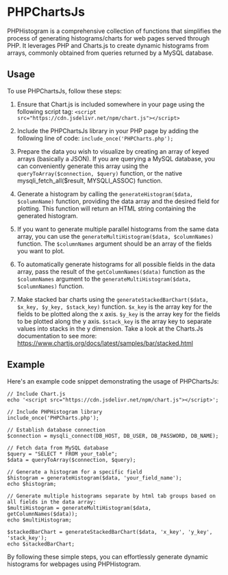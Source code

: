 # PHPChartsJs
PHPHistogram is a comprehensive collection of functions that simplifies the process of generating histograms/charts for web pages served through PHP. It leverages PHP and Charts.js to create dynamic histograms from arrays, commonly obtained from queries returned by a MySQL database.

## Usage
To use PHPChartsJs, follow these steps:

1) Ensure that Chart.js is included somewhere in your page using the following script tag:
`<script src="https://cdn.jsdelivr.net/npm/chart.js"></script>`
2) Include the PHPChartsJs library in your PHP page by adding the following line of code:
`include_once('PHPCharts.php');`
3) Prepare the data you wish to visualize by creating an array of keyed arrays (basically a JSON). If you are querying a MySQL database, you can conveniently generate this array using the `queryToArray($connection, $query)` function, or the native mysqli_fetch_all($result, MYSQLI_ASSOC) function.

4) Generate a histogram by calling the `generateHistogram($data, $columnName)` function, providing the data array and the desired field for plotting. This function will return an HTML string containing the generated histogram.

5) If you want to generate multiple parallel histograms from the same data array, you can use the `generateMultiHistogram($data, $columnNames)` function. The `$columnNames` argument should be an array of the fields you want to plot.

6) To automatically generate histograms for all possible fields in the data array, pass the result of the `getColumnNames($data)` function as the `$columnNames` argument to the `generateMultiHistogram($data, $columnNames)` function.

7) Make stacked bar charts using the `generateStackedBarChart($data, $x_key, $y_key, $stack_key)` function. `$x_key` is the array key for the fields to be plotted along the x axis. `$y_key` is the array key for the fields to be plotted along the y axis. `$stack_key` is the array key to separate values into stacks in the y dimension. Take a look at the Charts.Js documentation to see more: https://www.chartjs.org/docs/latest/samples/bar/stacked.html

## Example
Here's an example code snippet demonstrating the usage of PHPChartsJs:

```
// Include Chart.js
echo '<script src="https://cdn.jsdelivr.net/npm/chart.js"></script>';

// Include PHPHistogram library
include_once('PHPCharts.php');

// Establish database connection
$connection = mysqli_connect(DB_HOST, DB_USER, DB_PASSWORD, DB_NAME);   

// Fetch data from MySQL database
$query = "SELECT * FROM your_table";
$data = queryToArray($connection, $query);

// Generate a histogram for a specific field
$histogram = generateHistogram($data, 'your_field_name');
echo $histogram;

// Generate multiple histograms separate by html tab groups based on all fields in the data array:
$multiHistogram = generateMultiHistogram($data, getColumnNames($data));
echo $multiHistogram;

$stackedBarChart = generateStackedBarChart($data, 'x_key', 'y_key', 'stack_key');
echo $stackedBarChart; 
```
By following these simple steps, you can effortlessly generate dynamic histograms for webpages using PHPHistogram.
